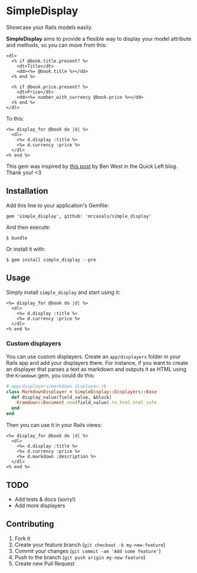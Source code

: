 # SimpleDisplay

Showcase your Rails models easily.

**SimpleDisplay** aims to provide a flexible way to display your model
attribute and methods, so you can move from this:

```erb
<dl>
  <% if @book.title.present? %>
    <dt>Title</dt>
    <dd><%= @book.title %></dd>
  <% end %>

  <% if @book.price.present? %>
    <dt>Price</dt>
    <dd><%= number_with_currency @book.price %></dd>
  <% end %>
</dl>
```

To this:

```erb
<%= display_for @book do |d| %>
  <dl>
    <%= d.display :title %>
    <%= d.currency :price %>
  </dl>
<% end %>
```

This gem was inspired by [this
post](http://quickleft.com/blog/drying-your-views-with-dsl-s)
by Ben West in the Quick Left blog. Thank you! <3

## Installation

Add this line to your application's Gemfile:

    gem 'simple_display', github: 'mrcasals/simple_display'

And then execute:

    $ bundle

Or install it with:

    $ gem install simple_display --pre

## Usage

Simply install `simple_display` and start using it:

```erb
<%= display_for @book do |d| %>
  <dl>
    <%= d.display :title %>
    <%= d.currency :price %>
  </dl>
<% end %>
```

### Custom displayers

You can use custom displayers. Create an `app/displayers` folder in your Rails
app and add your displayers there. For instance, if you want to create an
displayer that parses a text as markdown and outputs it as HTML using the
`Kramdown` gem, you could do this:

```ruby
# app/displayers/markdown_displayer.rb
class MarkdownDisplayer < SimpleDisplay::Displayers::Base
  def display_value(field_value, &block)
    Kramdown::Document.new(field_value).to_html.html_safe
  end
end
```

Then you can use it in your Rails views:

```erb
<%= display_for @book do |d| %>
  <dl>
    <%= d.display :title %>
    <%= d.currency :price %>
    <%= d.markdown :description %>
  </dl>
<% end %>
```


## TODO

* Add tests & docs (sorry!)
* Add more displayers

## Contributing

1. Fork it
2. Create your feature branch (`git checkout -b my-new-feature`)
3. Commit your changes (`git commit -am 'Add some feature'`)
4. Push to the branch (`git push origin my-new-feature`)
5. Create new Pull Request
